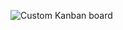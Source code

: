 ![Custom Kanban board](https://github.com/ranugaz/AWSNetworkingLP/blob/main/images/kanban-board.png?raw=true)
